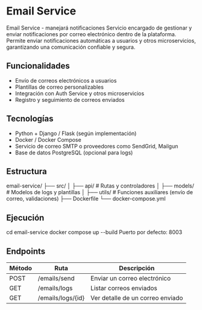 

# Email Service
Email Service - manejará notificaciones
Servicio encargado de gestionar y enviar notificaciones por correo electrónico dentro de la plataforma.  
Permite enviar notificaciones automáticas a usuarios y otros microservicios, garantizando una comunicación confiable y segura.

## Funcionalidades
- Envío de correos electrónicos a usuarios
- Plantillas de correo personalizables
- Integración con Auth Service y otros microservicios
- Registro y seguimiento de correos enviados

## Tecnologías
- Python + Django / Flask (según implementación)
- Docker / Docker Compose
- Servicio de correo SMTP o proveedores como SendGrid, Mailgun
- Base de datos PostgreSQL (opcional para logs)

## Estructura
email-service/
├── src/
│   ├── api/           # Rutas y controladores
│   ├── models/        # Modelos de logs y plantillas
│   ├── utils/         # Funciones auxiliares (envío de correo, validaciones)
├── Dockerfile
└── docker-compose.yml

## Ejecución
cd email-service
docker compose up --build
Puerto por defecto: 8003

## Endpoints
Método | Ruta                | Descripción
-------|--------------------|-----------------------------
POST   | /emails/send       | Enviar un correo electrónico
GET    | /emails/logs       | Listar correos enviados
GET    | /emails/logs/{id}  | Ver detalle de un correo enviado

